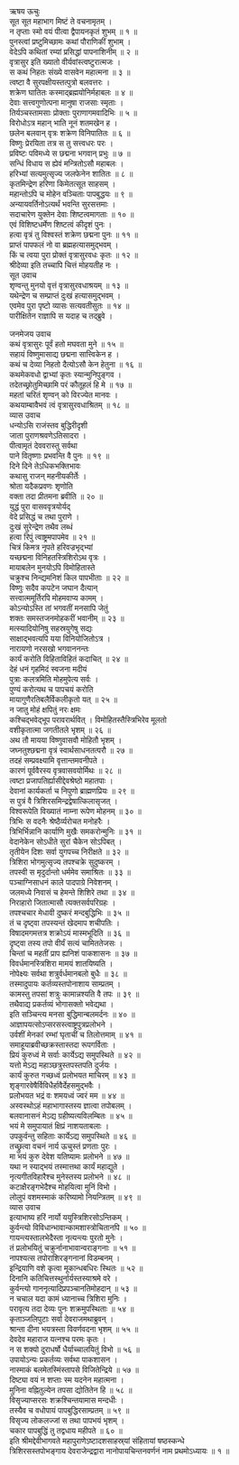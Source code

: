 ऋषय ऊचुः  
सूत सूत महाभाग मिष्टं ते वचनामृतम् ।  
न तृप्ताः स्मो वयं पीत्वा द्वैपायनकृतं शुभम् ॥ १ ॥  
पुनस्त्वां प्रष्टुमिच्छामः कथां पौराणिकीं शुभाम् ।  
वेदेऽपि कथितां रम्यां प्रसिद्धां पापनाशिनीम् ॥ २ ॥  
वृत्रासुर इति ख्यातो वीर्यवांस्त्वष्टुरात्मजः ।  
स कथं निहतः संख्ये वासवेन महात्मना ॥ ३ ॥  
त्वष्टा वै सुरपक्षीयस्तत्पुत्रो बलवत्तरः ।  
शक्रेण घातितः कस्माद्‌ब्रह्मयोनिर्महाबलः ॥ ४ ॥  
देवाः सत्त्वगुणोत्पना मानुषा राजसाः स्मृताः ।  
तिर्यञ्चस्तामसाः प्रोक्ताः पुराणागमवादिभिः ॥ ५ ॥  
विरोधोऽत्र महान् भाति नूनं शतमखेन ह ।  
छलेन बलवान् वृत्रः शक्रेण विनिपातितः ॥ ६ ॥  
विष्णुः प्रेरयिता तत्र स तु सत्त्वधरः परः ।  
प्रविष्टः पविमध्ये स छद्मना भगवान् प्रभुः ॥ ७ ॥  
सन्धिं विधाय स ह्येवं मन्त्रितोऽसौ महाबलः ।  
हरिभ्यां सत्यमुत्सृज्य जलफेनेन शातितः ॥ ८ ॥  
कृतमिन्द्रेण हरिणा किमेतत्सूत साहसम् ।  
महान्तोऽपि च मोहेन वञ्चिताः पापबुद्धयः ॥ ९ ॥  
अन्यायवर्तिनोऽत्यर्थं भवन्ति सुरसत्तमाः ।  
सदाचारेण युक्तेन देवाः शिष्टत्वमागताः ॥ १० ॥  
एवं विशिष्टधर्मेण शिष्टत्वं कीदृशं पुनः ।  
हत्वा वृत्रं तु विश्वस्तं शक्रेण छद्मना पुनः ॥ ११ ॥  
प्राप्तं पापफलं नो वा ब्रह्महत्यासमुद्‌भवम् ।  
किं च त्वया पुरा प्रोक्तं वृत्रासुरवधः कृतः ॥ १२ ॥  
श्रीदेव्या इति तच्चापि चित्तं मोहयतीह नः ।  
सूत उवाच  
शृण्वन्तु मुनयो वृत्तं वृत्रासुरवधाश्रयम् ॥ १३ ॥  
यथेन्द्रेण च सम्प्राप्तं दुःखं हत्यासमुद्‌भवम् ।  
एवमेव पुरा पृष्टो व्यासः सत्यवतीसुतः ॥ १४ ॥  
पारीक्षितेन राज्ञापि स यदाह च तद्‌ब्रुवे ।  
  
जनमेजय उवाच  
कथं वृत्रासुरः पूर्वं हतो मघवता मुने ॥ १५ ॥  
सहायं विष्णुमासाद्य छद्मना सात्त्विकेन ह ।  
कथं च देव्या निहतो दैत्योऽसौ केन हेतुना ॥ १६ ॥  
कथमेकवधो द्वाभ्यां कृतः स्यान्मुनिपुङ्गव ।  
तदेतच्छ्रोतुमिच्छामि परं कौतूहलं हि मे ॥ १७ ॥  
महतां चरितं शृण्वन् को विरज्येत मानवः ।  
कथयाम्बावैभवं त्वं वृत्रासुरवधाश्रितम् ॥ १८ ॥  
व्यास उवाच  
धन्योऽसि राजंस्तव बुद्धिरीदृशी  
    जाता पुराणश्रवणेऽतिसादरा ।  
पीत्वामृतं देववरास्तु सर्वथा  
    पाने वितृष्णाः प्रभवन्ति वै पुनः ॥ १९ ॥  
दिने दिने तेऽधिकभक्तिभावः  
    कथासु राजन् महनीयकीर्तेः ।  
श्रोता यदैकप्रवणः शृणोति  
    वक्ता तदा प्रीतमना ब्रवीति ॥ २० ॥  
युद्धं पुरा वासववृत्रयोर्यद्‌  
    वेदे प्रसिद्धं च तथा पुराणे ।  
दुःखं सुरेन्द्रेण तथैव लब्धं  
    हत्वा रिपुं त्वाष्ट्रमपापमेव ॥ २१ ॥  
चित्रं किमत्र नृपते हरिवज्रभृद्‌भ्यां  
    यच्छद्मना विनिहतस्त्रिशिरोऽथ वृत्रः ।  
मायाबलेन मुनयोऽपि विमोहितास्ते  
    चक्रुश्च निन्द्यमनिशं किल पापभीताः ॥ २२ ॥  
विष्णुः सदैव कपटेन जघान दैत्यान्  
    सत्त्वात्ममूर्तिरपि मोहमवाप्य कामम् ।  
कोऽन्योऽस्ति तां भगवतीं मनसापि जेतुं  
    शक्तः समस्तजनमोहकरीं भवानीम् ॥ २३ ॥  
मत्स्यादियोनिषु सहस्रयुगेषु सद्यः  
    साक्षाद्‌भवत्यपि यया विनियोजितोऽत्र ।  
नारायणो नरसखो भगवाननन्तः  
    कार्यं करोति विहिताविहितं कदाचित् ॥ २४ ॥  
देहं धनं गृहमिदं स्वजना मदीयं  
    पुत्राः कलत्रमिति मोहमुपेत्य सर्वः ।  
पुण्यं करोत्यथ च पापचयं करोति  
    मायागुणैरतिबलैर्विकलीकृतो यत् ॥ २५ ॥  
न जातु मोहं क्षपितुं नरः क्षमः  
    कश्चिद्‌भवेद्‌भूप परावरार्थवित् ।
विमोहितस्तैस्त्रिभिरेव मूलतो  
    वशीकृतात्मा जगतीतले भृशम् ॥ २६ ॥  
अथ तौ मायया विष्णुवासवौ मोहितौ भृशम् ।  
जघ्नतुश्छद्मना वृत्रं स्वार्थसाधनतत्परौ ॥ २७ ॥  
तदहं सम्प्रवक्ष्यामि वृत्तान्तमवनीपते ।  
कारणं पूर्ववैरस्य वृत्रवासवयोर्मिथः ॥ २८ ॥  
त्वष्टा प्रजापतिर्ह्यासीद्देवश्रेष्ठो महातपाः ।  
देवानां कार्यकर्ता च निपुणो ब्राह्मणप्रियः ॥ २९ ॥  
स पुत्रं वै त्रिशिरसमिन्द्रद्वेषात्किलासृजत् ।  
विश्वरूपेति विख्यातं नाम्ना रूपेण मोहनम् ॥ ३० ॥  
त्रिभिः स वदनैः श्रेष्ठैर्व्यरोचत मनोहरैः ।  
त्रिभिर्भिन्नानि कार्याणि मुखैः समकरोन्मुनिः ॥ ३१ ॥  
वेदानेकेन सोऽधीते सुरां चैकेन सोऽपिबत् ।  
तृतीयेन दिशः सर्वा युगपच्च निरीक्षते ॥ ३२ ॥  
त्रिशिरा भोगमुत्सृज्य तपश्चक्रे सुदुष्करम् ।  
तपस्वी स मृदुर्दान्तो धर्ममेव समाश्रितः ॥ ३३ ॥  
पञ्चाग्निसाधनं काले पादपाग्रे निवेशनम् ।  
जलमध्ये निवासं च हेमन्ते शिशिरे तथा ॥ ३४ ॥  
निराहारो जितात्मासौ त्यक्तसर्वपरिग्रहः ।  
तपश्चचार मेधावी दुष्करं मन्दबुद्धिभिः ॥ ३५ ॥  
तं च दृष्ट्वा तपस्यन्तं खेदमाप शचीपतिः ।  
विषादमगमत्तत्र शक्रोऽयं मास्मभूदिति ॥ ३६ ॥  
दृष्ट्वा तस्य तपो वीर्यं सत्यं चामिततेजसः ।  
चिन्तां च महतीं प्राप ह्यनिशं पाकशासनः ॥ ३७ ॥  
विवर्धमानस्त्रिशिरा मामयं शातयिष्यति ।  
नोपेक्ष्यः सर्वथा शत्रुर्वर्धमानबलो बुधैः ॥ ३८ ॥  
तस्मादुपायः कर्तव्यस्तपोनाशाय साम्प्रतम् ।  
कामस्तु तपसां शत्रुः कामान्नश्यति वै तपः ॥ ३९ ॥  
तथैवाद्य प्रकर्तव्यं भोगासक्तो भवेद्यथा ।  
इति सञ्चिन्त्य मनसा बुद्धिमान्बलमर्दनः ॥ ४० ॥  
आज्ञापयत्सोऽप्सरसस्त्वाष्ट्रपुत्रप्रलोभने ।  
उर्वशीं मेनकां रम्भां घृताचीं च तिलोत्तमाम् ॥ ४१ ॥  
समाहूयाब्रवीच्छक्रस्तास्तदा रूपगर्विताः ।  
प्रियं कुरुध्वं मे सर्वाः कार्येऽद्य समुपस्थिते ॥ ४२ ॥  
यत्तो मेऽद्य महाञ्छत्रुस्तपस्तपति दुर्जयः ।  
कार्यं कुरुत गच्छध्वं प्रलोभयत माचिरम् ॥ ४३ ॥  
शृङ्गारवेषैर्विविधैर्हावैर्देहसमुद्‌भवैः ।  
प्रलोभयत भद्रं वः शमयध्वं ज्वरं मम ॥ ४४ ॥  
अस्वस्थोऽहं महाभागास्तस्य ज्ञात्वा तपोबलम् ।  
बलवानासनं मेऽद्य ग्रहीष्यत्यविलम्बितः ॥ ४५ ॥  
भयं मे समुपायातं क्षिप्रं नाशयताबलाः ।  
उपकुर्वन्तु सहिताः कार्येऽद्य समुपस्थिते ॥ ४६ ॥  
तच्छ्रुत्वा वचनं नार्य ऊचुस्तं प्रणताः पुरः ।  
मा भयं कुरु देवेश यतिष्यामः प्रलोभने ॥ ४७ ॥  
यथा न स्याद्‌भयं तस्मात्तथा कार्यं महाद्युते ।  
नृत्यगीतविहारैश्च मुनेस्तस्य प्रलोभने ॥ ४८ ॥  
कटाक्षैरङ्गभेदैश्च मोहयित्वा मुनिं विभो ।  
लोलुपं वशमस्माकं करिष्यामो नियन्त्रितम् ॥ ४९ ॥  
व्यास उवाच  
इत्याभाष्य हरिं नार्यो ययुस्त्रिशिरसोऽन्तिकम् ।  
कुर्वन्त्यो विविधान्भावान्कामशास्त्रोचितानपि ॥ ५० ॥  
गायन्त्यस्तालभेदैस्ता नृत्यन्त्यः पुरतो मुनेः ।  
तं प्रलोभयितुं चक्रुर्नानाभावान्वराङ्गनाः ॥ ५१ ॥  
नापश्यत्स तपोराशिरङ्गनानां विडम्बनम् ।  
इन्द्रियाणि वशे कृत्वा मूकान्धबधिरः स्थितः ॥ ५२ ॥  
दिनानि कतिचित्तस्थुर्नार्यस्तस्याश्रमे वरे ।  
कुर्वन्त्यो गाननृत्यादिप्रपञ्चानतिमोहदान् ॥ ५३ ॥  
न चचाल यदा कामं ध्यानाच्च त्रिशिरा मुनिः ।  
परावृत्य तदा देव्यः पुनः शक्रमुपस्थिताः ॥ ५४ ॥  
कृताञ्जलिपुटाः सर्वा देवराजमथाब्रुवन् ।  
श्रान्ता दीना भयत्रस्ता विवर्णवदना भृशम् ॥ ५५ ॥  
देवदेव महाराज यत्नश्च परमः कृतः ।  
न स शक्यो दुराधर्षो धैर्याच्चालयितुं विभो ॥ ५६ ॥  
उपायोऽन्यः प्रकर्तव्यः सर्वथा पाकशासन ।  
नास्माकं बलमेतस्मिंस्तापसे विजितेन्द्रिये ॥ ५७ ॥  
दिष्ट्या वयं न शप्ताः स्म यदनेन महात्मना ।  
मुनिना वह्नितुल्येन तपसा द्योतितेन हि ॥ ५८ ॥  
विसृज्याप्सरसः शक्रश्चिन्तयामास मन्दधीः ।  
तस्यैव च वधोपायं पापबुद्धिरसाम्प्रतम् ॥ ५९ ॥  
विसृज्य लोकलज्जां स तथा पापभयं भृशम् ।  
चकार पापबुद्धिं तु तद्वधाय महीपते ॥ ६० ॥  
इति श्रीमद्देवीभागवते महापुराणेऽष्टादशसाहस्र्यां संहितायां षष्ठस्कन्धे  
त्रिशिरसस्तपोभङ्गाय देवराजेन्द्रद्वारा नानोपायचिन्तनवर्णनं नाम प्रथमोऽध्यायः ॥ १ ॥
